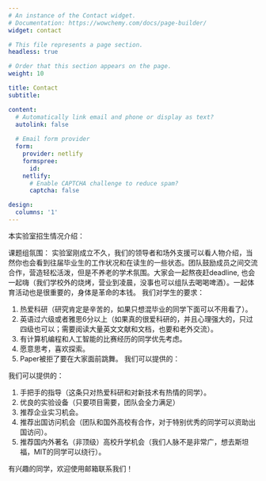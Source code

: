 ```yaml
---
# An instance of the Contact widget.
# Documentation: https://wowchemy.com/docs/page-builder/
widget: contact

# This file represents a page section.
headless: true

# Order that this section appears on the page.
weight: 10

title: Contact
subtitle:

content:
  # Automatically link email and phone or display as text?
  autolink: false
  
  # Email form provider
  form:
    provider: netlify
    formspree:
      id:
    netlify:
      # Enable CAPTCHA challenge to reduce spam?
      captcha: false

design:
  columns: '1'
---
```


本实验室招生情况介绍：

课题组氛围：
   实验室刚成立不久，我们的领导者和场外支援可以看人物介绍，当然你也会看到往届毕业生的工作状况和在读生的一些状态。团队鼓励成员之间交流合作，营造轻松活泼，但是不养老的学术氛围。大家会一起熬夜赶deadline, 也会一起嗨（我们学校外的烧烤，营业到凌晨，没事也可以组队去喝喝啤酒）。一起体育活动也是很重要的，身体是革命的本钱。
我们对学生的要求：
1. 热爱科研（研究肯定是辛苦的，如果只想混毕业的同学下面可以不用看了）。
2. 英语过六级或者雅思6分以上（如果真的很爱科研的，并且心理强大的，只过四级也可以；需要阅读大量英文文献和文档，也要和老外交流）。
3. 有计算机编程和人工智能的比赛经历的同学优先考虑。
4. 愿意思考，喜欢探索。
5. Paper被拒了要在大家面前跳舞。
  我们可以提供的：

我们可以提供的：
1. 手把手的指导（这条只对热爱科研和对新技术有热情的同学）。
2. 优良的实验设备（只要项目需要，团队会全力满足）
3. 推荐企业实习机会。
4. 推荐出国访问机会（团队和国外高校有合作，对于特别优秀的同学可以资助出国访问）。
5. 推荐国内外著名（非顶级）高校升学机会（我们人脉不是非常广，想去斯坦福，MIT的同学可以绕行）。

有兴趣的同学，欢迎使用邮箱联系我们！